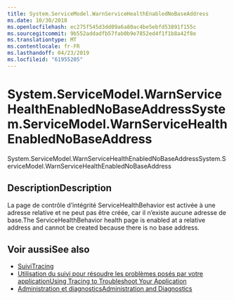 ```yaml
---
title: System.ServiceModel.WarnServiceHealthEnabledNoBaseAddress
ms.date: 10/30/2018
ms.openlocfilehash: ec275f545d3dd09a6a80ac4be5ebfd53891f155c
ms.sourcegitcommit: 9b552addadfb57fab0b9e7852ed4f1f1b8a42f8e
ms.translationtype: MT
ms.contentlocale: fr-FR
ms.lasthandoff: 04/23/2019
ms.locfileid: "61955205"
---
```

# <a name="systemservicemodelwarnservicehealthenablednobaseaddress"></a><span data-ttu-id="7e557-102">System.ServiceModel.WarnServiceHealthEnabledNoBaseAddress</span><span class="sxs-lookup"><span data-stu-id="7e557-102">System.ServiceModel.WarnServiceHealthEnabledNoBaseAddress</span></span>
<span data-ttu-id="7e557-103">System.ServiceModel.WarnServiceHealthEnabledNoBaseAddress</span><span class="sxs-lookup"><span data-stu-id="7e557-103">System.ServiceModel.WarnServiceHealthEnabledNoBaseAddress</span></span>  
  
## <a name="description"></a><span data-ttu-id="7e557-104">Description</span><span class="sxs-lookup"><span data-stu-id="7e557-104">Description</span></span>  
 <span data-ttu-id="7e557-105">La page de contrôle d’intégrité ServiceHealthBehavior est activée à une adresse relative et ne peut pas être créée, car il n’existe aucune adresse de base.</span><span class="sxs-lookup"><span data-stu-id="7e557-105">The ServiceHealthBehavior health page is enabled at a relative address and cannot be created because there is no base address.</span></span>  
  
## <a name="see-also"></a><span data-ttu-id="7e557-106">Voir aussi</span><span class="sxs-lookup"><span data-stu-id="7e557-106">See also</span></span>

- [<span data-ttu-id="7e557-107">Suivi</span><span class="sxs-lookup"><span data-stu-id="7e557-107">Tracing</span></span>](../../../../../docs/framework/wcf/diagnostics/tracing/index.md)
- [<span data-ttu-id="7e557-108">Utilisation du suivi pour résoudre les problèmes posés par votre application</span><span class="sxs-lookup"><span data-stu-id="7e557-108">Using Tracing to Troubleshoot Your Application</span></span>](../../../../../docs/framework/wcf/diagnostics/tracing/using-tracing-to-troubleshoot-your-application.md)
- [<span data-ttu-id="7e557-109">Administration et diagnostics</span><span class="sxs-lookup"><span data-stu-id="7e557-109">Administration and Diagnostics</span></span>](../../../../../docs/framework/wcf/diagnostics/index.md)
